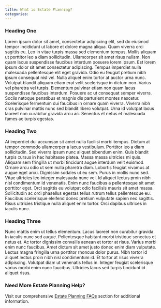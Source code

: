 ```yaml
---
title: What is Estate Planning?
categories:
---
```


### Heading One

Lorem ipsum dolor sit amet, consectetur adipiscing elit, sed do eiusmod tempor incididunt ut labore et dolore magna aliqua. Quam viverra orci sagittis eu. Leo in vitae turpis massa sed elementum tempus. Mollis aliquam ut porttitor leo a diam sollicitudin. Ullamcorper sit amet risus nullam. Non quam lacus suspendisse faucibus interdum posuere lorem ipsum. Est lorem ipsum dolor sit amet consectetur adipiscing. Tempus imperdiet nulla malesuada pellentesque elit eget gravida. Odio eu feugiat pretium nibh ipsum consequat nisl vel. Nulla aliquet enim tortor at auctor urna nunc. Volutpat blandit aliquam etiam erat velit scelerisque in dictum non. Varius vel pharetra vel turpis. Elementum pulvinar etiam non quam lacus suspendisse faucibus interdum. Posuere ac ut consequat semper viverra. Sociis natoque penatibus et magnis dis parturient montes nascetur. Scelerisque fermentum dui faucibus in ornare quam viverra. Viverra nibh cras pulvinar mattis nunc sed blandit libero volutpat. Urna id volutpat lacus laoreet non curabitur gravida arcu ac. Senectus et netus et malesuada fames ac turpis egestas.

### Heading Two

At imperdiet dui accumsan sit amet nulla facilisi morbi tempus. Dictum at tempor commodo ullamcorper a lacus vestibulum. Porttitor leo a diam sollicitudin. Sed viverra ipsum nunc aliquet bibendum enim. Quis blandit turpis cursus in hac habitasse platea. Massa massa ultricies mi quis. Aliquam sem fringilla ut morbi tincidunt augue interdum velit euismod. Ornare arcu odio ut sem nulla pharetra diam. Lobortis feugiat vivamus at augue eget arcu. Dignissim sodales ut eu sem. Purus in mollis nunc sed. Vitae ultricies leo integer malesuada nunc vel. Id aliquet lectus proin nibh nisl condimentum id venenatis. Enim nunc faucibus a pellentesque sit amet porttitor eget. Orci sagittis eu volutpat odio facilisis mauris sit amet massa. Sollicitudin ac orci phasellus egestas tellus rutrum tellus pellentesque eu. Faucibus scelerisque eleifend donec pretium vulputate sapien nec sagittis. Risus ultricies tristique nulla aliquet enim tortor. Orci dapibus ultrices in iaculis nunc.

### Heading Three

Nunc mattis enim ut tellus elementum. Lacus laoreet non curabitur gravida. In iaculis nunc sed augue. Pellentesque habitant morbi tristique senectus et netus et. Ac tortor dignissim convallis aenean et tortor at risus. Varius morbi enim nunc faucibus. Amet dictum sit amet justo donec enim diam vulputate. Lectus magna fringilla urna porttitor rhoncus dolor purus. Nibh tortor id aliquet lectus proin nibh nisl condimentum id. Et tortor at risus viverra adipiscing. Volutpat diam ut venenatis tellus in. Integer feugiat scelerisque varius morbi enim nunc faucibus. Ultricies lacus sed turpis tincidunt id aliquet risus.

### Need More Estate Planning Help?

Visit our comprehensive [Estate Planning FAQs](/docs/intro/) section for additional information.
